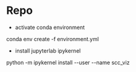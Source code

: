 # Repo

- activate conda environment

conda env create -f environment.yml


- install jupyterlab ipykernel

python -m ipykernel install --user --name scc_viz 

